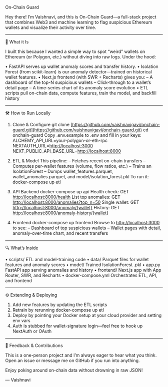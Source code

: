 On-Chain Guard

Hey there! I’m Vaishnavi, and this is On-Chain Guard—a full-stack project that combines Web3 and machine learning to flag suspicious Ethereum wallets and visualize their activity over time.

---

🚀 What it Is

I built this because I wanted a simple way to spot “weird” wallets on Ethereum (or Polygon, etc.) without diving into raw logs. Under the hood:

• FastAPI serves up wallet anomaly scores and transfer history.
• Isolation Forest (from scikit-learn) is our anomaly detector—trained on historical wallet features.
• Next.js frontend (with SWR + Recharts) gives you:
– A dashboard of the top-N suspicious wallets
– Click-through to a wallet’s detail page
– A time-series chart of its anomaly score evolution
• ETL scripts pull on-chain data, compute features, train the model, and backfill history

---

🛠️ How to Run Locally

1. Clone & Configure
   git clone [https://github.com/vaishnavigavi/onchain-guard.git](https://github.com/vaishnavigavi/onchain-guard.git)
   cd onchain-guard
   Copy .env.example to .env and fill in your keys:
   ALCHEMY\_API\_URL=your-polygon-or-eth-rpc
   NEXTAUTH\_URL=[http://localhost:3000](http://localhost:3000)
   NEXT\_PUBLIC\_API\_BASE\_URL=[http://localhost:8000](http://localhost:8000)

2. ETL & Model
   This pipeline:
   – Fetches recent on-chain transfers
   – Computes per-wallet features (volume, flow ratios, etc.)
   – Trains an IsolationForest
   – Dumps wallet\_features.parquet, wallet\_anomalies.parquet, and model/isolation\_forest.pkl
   To run it:
   docker-compose up etl

3. API Backend
   docker-compose up api
   Health check:  GET [http://localhost:8000/health](http://localhost:8000/health)
   List top anomalies:  GET [http://localhost:8000/anomalies?top\_n=50](http://localhost:8000/anomalies?top_n=50)
   Single wallet:       GET [http://localhost:8000/anomaly/{wallet}](http://localhost:8000/anomaly/{wallet})
   History:             GET [http://localhost:8000/anomaly-history/{wallet}](http://localhost:8000/anomaly-history/{wallet})

4. Frontend
   docker-compose up frontend
   Browse to [http://localhost:3000](http://localhost:3000) to see:
   – Dashboard of top suspicious wallets
   – Wallet pages with detail, anomaly-over-time chart, and recent transfers

---

🔍 What’s Inside

• scripts/   ETL and model-training code
• data/      Parquet files for wallet features and anomaly scores
• model/     Trained IsolationForest .pkl
• app.py     FastAPI app serving anomalies and history
• frontend/  Next.js app with App Router, SWR, and Recharts
• docker-compose.yml   Orchestrates ETL, API, and frontend

---

⚙️ Extending & Deploying

1. Add new features by updating the ETL scripts
2. Retrain by rerunning docker-compose up etl
3. Deploy by pointing your Docker setup at your cloud provider and setting env vars
4. Auth is stubbed for wallet-signature login—feel free to hook up NextAuth or OAuth

---

🤝 Feedback & Contributions

This is a one-person project and I’m always eager to hear what you think. Open an issue or message me on GitHub if you run into anything.

Enjoy poking around on-chain data without drowning in raw JSON!

— Vaishnavi
